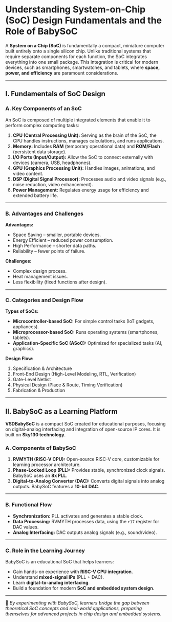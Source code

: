 # Understanding System-on-Chip (SoC) Design Fundamentals and the Role of BabySoC

A **System on a Chip (SoC)** is fundamentally a compact, miniature computer built entirely onto a single silicon chip. Unlike traditional systems that require separate components for each function, the SoC integrates everything into one small package. This integration is critical for modern devices, such as smartphones, smartwatches, and tablets, where **space, power, and efficiency** are paramount considerations.

---

## I. Fundamentals of SoC Design

### A. Key Components of an SoC

An SoC is composed of multiple integrated elements that enable it to perform complex computing tasks:

1. **CPU (Central Processing Unit):** Serving as the brain of the SoC, the CPU handles instructions, manages calculations, and runs applications.  
2. **Memory:** Includes **RAM** (temporary operational data) and **ROM/Flash** (persistent data storage).  
3. **I/O Ports (Input/Output):** Allow the SoC to connect externally with devices (camera, USB, headphones).  
4. **GPU (Graphics Processing Unit):** Handles images, animations, and video content.  
5. **DSP (Digital Signal Processor):** Processes audio and video signals (e.g., noise reduction, video enhancement).  
6. **Power Management:** Regulates energy usage for efficiency and extended battery life.

---

### B. Advantages and Challenges

**Advantages:**  
- Space Saving – smaller, portable devices.  
- Energy Efficient – reduced power consumption.  
- High Performance – shorter data paths.  
- Reliability – fewer points of failure.  

**Challenges:**  
- Complex design process.  
- Heat management issues.  
- Less flexibility (fixed functions after design).  

---

### C. Categories and Design Flow

**Types of SoCs:**  
- **Microcontroller-based SoC:** For simple control tasks (IoT gadgets, appliances).  
- **Microprocessor-based SoC:** Runs operating systems (smartphones, tablets).  
- **Application-Specific SoC (ASoC):** Optimized for specialized tasks (AI, graphics).  

**Design Flow:**  
1. Specification & Architecture  
2. Front-End Design (High-Level Modeling, RTL, Verification)  
3. Gate-Level Netlist  
4. Physical Design (Place & Route, Timing Verification)  
5. Fabrication & Production  

---

## II. BabySoC as a Learning Platform

**VSDBabySoC** is a compact SoC created for educational purposes, focusing on digital-analog interfacing and integration of open-source IP cores. It is built on **Sky130 technology**.

### A. Components of BabySoC

1. **RVMYTH (RISC-V CPU):** Open-source RISC-V core, customizable for learning processor architecture.  
2. **Phase-Locked Loop (PLL):** Provides stable, synchronized clock signals. BabySoC uses an **8x PLL**.  
3. **Digital-to-Analog Converter (DAC):** Converts digital signals into analog outputs. BabySoC features a **10-bit DAC**.  

---

### B. Functional Flow

- **Synchronization:** PLL activates and generates a stable clock.  
- **Data Processing:** RVMYTH processes data, using the `r17` register for DAC values.  
- **Analog Interfacing:** DAC outputs analog signals (e.g., sound/video).  

---

### C. Role in the Learning Journey

BabySoC is an educational SoC that helps learners:  
- Gain hands-on experience with **RISC-V CPU integration**.  
- Understand **mixed-signal IPs** (PLL + DAC).  
- Learn **digital-to-analog interfacing**.  
- Build a foundation for modern **SoC and embedded system design**.

---

📌 *By experimenting with BabySoC, learners bridge the gap between theoretical SoC concepts and real-world applications, preparing themselves for advanced projects in chip design and embedded systems.*

